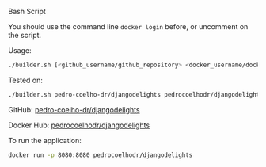 Bash Script

You should use the command line `docker login` before, or uncomment on the script.

Usage:

```bash
./builder.sh [<github_username/github_repository> <docker_username/docker_hub_repository>]
```

Tested on:
```bash
./builder.sh pedro-coelho-dr/djangodelights pedrocoelhodr/djangodelights
```
GitHub:
[pedro-coelho-dr/djangodelights](https://github.com/pedro-coelho-dr/djangodelights)

Docker Hub:
[pedrocoelhodr/djangodelights](https://hub.docker.com/r/pedrocoelhodr/djangodelights)

To run the application:
```bash
docker run -p 8080:8080 pedrocoelhodr/djangodelights
```

